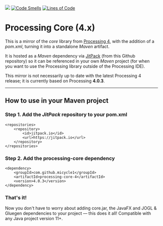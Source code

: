 [![](https://jitpack.io/v/micycle1/processing-core-4.svg)](https://jitpack.io/#micycle1/processing-core-4)
 [![Code Smells](https://sonarcloud.io/api/project_badges/measure?project=micycle1_processing-core-4&metric=code_smells)](https://sonarcloud.io/dashboard?id=micycle1_processing-core-4) [![Lines of Code](https://sonarcloud.io/api/project_badges/measure?project=micycle1_processing-core-4&metric=ncloc)](https://sonarcloud.io/dashboard?id=micycle1_processing-core-4)

# Processing Core (4.x)

This is a mirror of the *core* library from [Processing 4](https://github.com/processing/processing4/tree/master/core), with the addition of a *pom.xml*, turning it into a standalone *Maven* artifact.

It is hosted as a *Maven* dependency via [JitPack](https://jitpack.io/#micycle1/processing-core-4) (from this Github repository) so it can be referenced in your own *Maven* project (for when you want to use the Processing library outside of the Processing IDE).

This mirror is not necessarily up to date with the latest Processing 4 release; it is currently based on Processing **4.0.3**.

---

## How to use in your Maven project

### Step 1. Add the *JitPack* repository to your pom.xml

```
<repositories>
	<repository>
		<id>jitpack.io</id>
		<url>https://jitpack.io</url>
	</repository>
</repositories>
  ```
  ### Step 2. Add the processing-core dependency

  ```
  <dependency>
	  <groupId>com.github.micycle1</groupId>
	  <artifactId>processing-core-4</artifactId>
	  <version>4.0.3</version>
</dependency>
  ```

### **That's it!**

Now you don't have to worry about adding core.jar, the JavaFX and JOGL & Gluegen dependencies to your project — this does it all! Compatible with any Java project version 11+.
